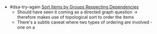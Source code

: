 - #dsa-try-again [Sort Items by Groups Respecting Dependencies](https://leetcode.com/problems/sort-items-by-groups-respecting-dependencies/)
	- Should have seen it coming as a directed graph question -> therefore makes use of topological sort to order the items
	- There's a subtle caveat where two types of ordering are involved - one on a